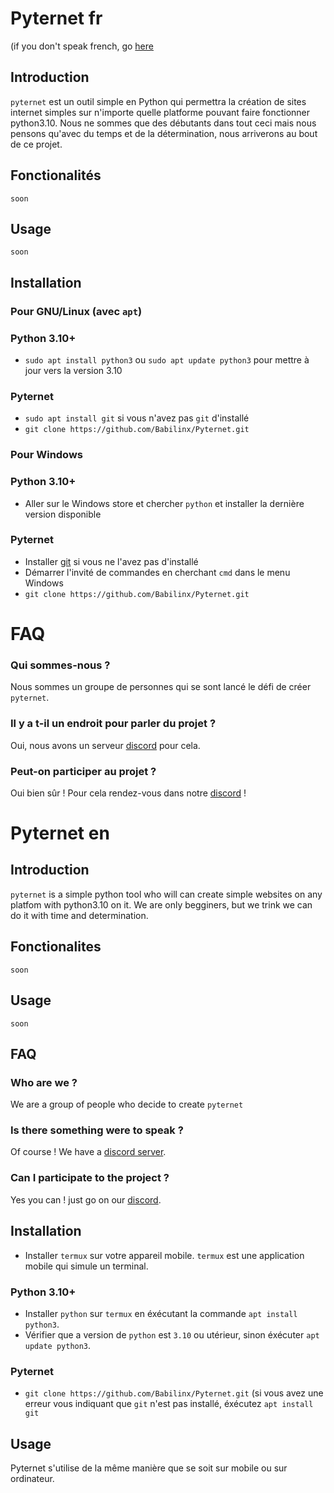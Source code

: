 # Pyternet fr
(if you don't speak french, go [here](https://github.com/BlackCoder14/Pyternet/blob/main/README.md#pyternet-en)

## Introduction
`pyternet` est un outil simple en Python qui permettra la création de sites internet simples sur n'importe quelle platforme pouvant faire fonctionner python3.10.
Nous ne sommes que des débutants dans tout ceci mais nous pensons qu'avec du temps et de la détermination, nous arriverons au bout de ce projet.

## Fonctionalités
`soon`

## Usage
`soon`

## Installation
 ### Pour GNU/Linux (avec `apt`)
  ### Python 3.10+
   - `sudo apt install python3` ou `sudo apt update python3` pour mettre à jour vers la version 3.10
  ### Pyternet
   - `sudo apt install git` si vous n'avez pas `git` d'installé
   - `git clone https://github.com/Babilinx/Pyternet.git`
 ### Pour Windows
  ### Python 3.10+
   - Aller sur le Windows store et chercher `python` et installer la dernière version disponible
  ### Pyternet
   - Installer [git](https://git-scm.com/downloads) si vous ne l'avez pas d'installé
   - Démarrer l'invité de commandes en cherchant `cmd` dans le menu Windows
   - `git clone https://github.com/Babilinx/Pyternet.git`


# FAQ
### Qui sommes-nous ?
Nous sommes un groupe de personnes qui se sont lancé le défi de créer `pyternet`.
### Il y a t-il un endroit pour parler du projet ?
Oui, nous avons un serveur [discord](https://discord.gg/surb6DuAgW) pour cela.
### Peut-on participer au projet ?
Oui bien sûr ! Pour cela rendez-vous dans notre [discord](https://discord.gg/surb6DuAgW) !

# Pyternet en

## Introduction
`pyternet` is a simple python tool who will can create simple websites on any platfom with python3.10 on it.
We are only begginers, but we trink we can do it with time and determination.

## Fonctionalites
`soon`

## Usage
`soon`

## FAQ
### Who are we ?
We are a group of people who decide to create `pyternet`
### Is there something were to speak ?
Of course ! We have a [discord server](https://discord.gg/surb6DuAgW).
### Can I participate to the project ?
Yes you can ! just go on our [discord](https://discord.gg/surb6DuAgW).

## Installation
 - Installer `termux` sur votre appareil mobile. `termux` est une application mobile qui simule un terminal.
 ### Python 3.10+
  - Installer `python` sur `termux` en éxécutant la commande `apt install python3`.
  - Vérifier que a version de `python` est `3.10` ou utérieur, sinon éxécuter `apt update python3`. 
 ### Pyternet
  - `git clone https://github.com/Babilinx/Pyternet.git` (si vous avez une erreur vous indiquant que `git` n'est pas installé, éxécutez `apt install git`
## Usage
Pyternet s'utilise de la même manière que se soit sur mobile ou sur ordinateur.
